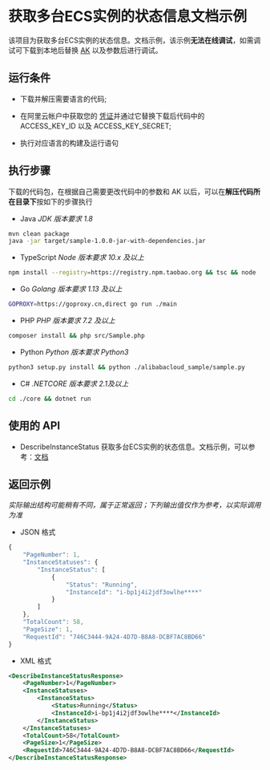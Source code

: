 # 获取多台ECS实例的状态信息文档示例

该项目为获取多台ECS实例的状态信息。文档示例，该示例**无法在线调试**，如需调试可下载到本地后替换 [AK](https://usercenter.console.aliyun.com/#/manage/ak) 以及参数后进行调试。

## 运行条件

- 下载并解压需要语言的代码;

- 在阿里云帐户中获取您的 [凭证](https://usercenter.console.aliyun.com/#/manage/ak)并通过它替换下载后代码中的 ACCESS_KEY_ID 以及 ACCESS_KEY_SECRET;

- 执行对应语言的构建及运行语句

## 执行步骤
下载的代码包，在根据自己需要更改代码中的参数和 AK 以后，可以在**解压代码所在目录下**按如下的步骤执行

- Java
*JDK 版本要求 1.8*
```sh
mvn clean package
java -jar target/sample-1.0.0-jar-with-dependencies.jar
```

- TypeScript
*Node 版本要求 10.x 及以上*
```sh
npm install --registry=https://registry.npm.taobao.org && tsc && node ./dist/client.js
```

- Go
*Golang 版本要求 1.13 及以上*
```sh
GOPROXY=https://goproxy.cn,direct go run ./main
```

- PHP
*PHP 版本要求 7.2 及以上*
```sh
composer install && php src/Sample.php
```

- Python
*Python 版本要求 Python3*
```sh
python3 setup.py install && python ./alibabacloud_sample/sample.py
```

- C#
*.NETCORE 版本要求 2.1及以上*
```sh
cd ./core && dotnet run
```

## 使用的 API

-  DescribeInstanceStatus 获取多台ECS实例的状态信息。文档示例，可以参考：[文档](https://next.api.aliyun.com/document/Ecs/2014-05-26/DescribeInstanceStatus)



## 返回示例

*实际输出结构可能稍有不同，属于正常返回；下列输出值仅作为参考，以实际调用为准*


- JSON 格式 
```js
{
	"PageNumber": 1,
	"InstanceStatuses": {
		"InstanceStatus": [
			{
				"Status": "Running",
				"InstanceId": "i-bp1j4i2jdf3owlhe****"
			}
		]
	},
	"TotalCount": 58,
	"PageSize": 1,
	"RequestId": "746C3444-9A24-4D7D-B8A8-DCBF7AC8BD66"
}
```
- XML 格式 
```xml
<DescribeInstanceStatusResponse>
    <PageNumber>1</PageNumber>
    <InstanceStatuses>
        <InstanceStatus>
            <Status>Running</Status>
            <InstanceId>i-bp1j4i2jdf3owlhe****</InstanceId>
        </InstanceStatus>
    </InstanceStatuses>
    <TotalCount>58</TotalCount>
    <PageSize>1</PageSize>
    <RequestId>746C3444-9A24-4D7D-B8A8-DCBF7AC8BD66</RequestId>
</DescribeInstanceStatusResponse>
```


